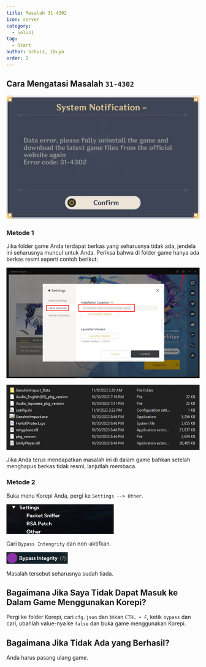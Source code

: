 ```yaml
---
title: Masalah 31-4302
icon: server
category:
  - Solusi
tag:
  - Start
author: Schvis, Ikuyo
order: 2
---
```


## Cara Mengatasi Masalah `31-4302`

![](/assets/images/docs/202312/31-4302.png)

### Metode 1

Jika folder game Anda terdapat berkas yang seharusnya tidak ada, jendela ini seharusnya muncul untuk Anda. Periksa bahwa di folder game hanya ada berkas resmi seperti contoh berikut:

![](/assets/images/docs/202312/launcher.png)

![](/assets/images/docs/202312/folder1.png)

Jika Anda terus mendapatkan masalah ini di dalam game bahkan setelah menghapus berkas tidak resmi, lanjutlah membaca.

### Metode 2

Buka menu Korepi Anda, pergi ke `Settings --> Other`.

![](/assets/images/docs/202312/settings1.png)

Cari `Bypass Intengrity` dan non-aktifkan.

![](/assets/images/docs/202312/settings2.png)

Masalah tersebut seharusnya sudah tiada.

## Bagaimana Jika Saya Tidak Dapat Masuk ke Dalam Game Menggunakan Korepi?

Pergi ke folder Korepi, cari `cfg.json` dan tekan `CTRL + F`, ketik `bypass` dan cari, ubahlah value-nya ke `false` dan buka game menggunakan Korepi.

## Bagaimana Jika Tidak Ada yang Berhasil?

Anda harus pasang ulang game.


